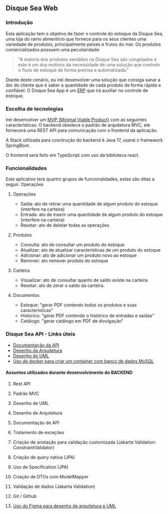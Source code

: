 
## Disque Sea Web


### Introdução
Esta aplicação tem o objetivo de fazer o controle do estoque da Disque Sea, uma loja do ramo alimentício que
fornece para os seus clientes uma variedade de produtos, principalmente peixes e frutos do mar. Os produtos 
comercializados possuem uma peculiaridade:

>"A maioria dos produtos vendidos na Disque Sea são congelados e este é um dos motivos da necessidade de uma solução que controle o fluxo de estoque de forma precisa e automatizada."

Diante deste cenário, eu irei desenvolver uma solução que consiga sanar a dor do cliente que é saber a quantidade
de cada produto de forma rápida e confiável. O Disque Sea App é um [ERP](https://www.oracle.com/br/erp/what-is-erp/) que irá auxiliar no controle de estoque.

### Escolha de tecnologias
Irei desenvolver um [MVP (Minimal Viable Product)](https://pt.wikipedia.org/wiki/Produto_vi%C3%A1vel_m%C3%ADnimo) com as seguintes características:
O backend obedece o padrão de arquitetura MVC, ele fornecerá uma REST API para comunicação com o frontend da aplicação.

A Stack utilizada para cosntrução do backend é Java 17, usarei o framework SpringBoot.

O frontend será feito em TypeScript com uso da biblioteca react.

### Funcionalidades
Este aplicativo terá quartro grupos de funcionalidades, estas são ditas a seguir.
Operações

1. Operações
   * Saída: ato de retirar uma quantidade de algum produto do estoque (interfere na carteira)
   * Entrada: ato de inserir uma quantidade de algum produto do estoque (interfere na carteira)
   * Resetar: ato de deletar todas as operações
   
2. Produtos
   * Consulta: ato de consultar um produto do estoque
   * Atualizar: ato de atualizar características de um produto do estoque
   * Adicionar: ato de adicionar um produto novo ao estoque
   * Remover: ato remover produto do estoque

3. Carteira
    * Visualizar: ato de consultar quanto de saldo existe na carteira
    * Resetar: ato de zerar o saldo da carteira.
   
4. Documentos
   * Estoque: "gerar PDF contendo todos os produtos e suas características"
   * Histórico: "gerar PDF contendo o histórico de entradas e saídas"
   * Catálogo: "gerar catálogo em PDF de divulgação"

### Disque Sea API - Links úteis
* [Documentação da API](./api/documentation/documentation_API.md)
* [Desenho da Arquitetura](./api/documentation/disque_sea_arquitetura.pdf)
* [Desenho do UML](./api/documentation/disque_sea_UML.pdf)
* [Uso de docker para criar um container com banco de dados MySQL](./api/documentation/docker_database_settings.md)

#### Assuntos utilizados durante desenvolvimento do BACKEND

1. Rest API

2. Padrão MVC

3. Desenho de UML

4. Desenho de Arquitetura

5. Documentação de API

6. Tratamento de exceções

7. Criação de anotação para validação customizada (Jakarta Validation: ConstraintValidator)

8. Criação de query nativa (JPA)

9. Uso de Specification (JPA)

10. Criação de DTOs com ModelMapper

11. Validação de dados (Jakarta Validation)

12. Git / Github

13. [Uso do Figma para desenho de arquitetura e UML](https://www.figma.com/file/MvplDvfvWeViwLAub2m6U2/DisqueSea---UML?type=whiteboard&node-id=0%3A1&t=vR7u9DwRb5Oyyp0r-1)